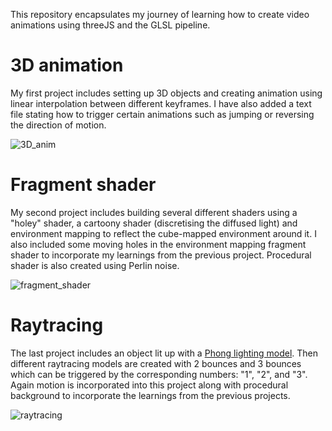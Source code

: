 This repository encapsulates my journey of learning how to create video animations using threeJS and the GLSL pipeline.

# 3D animation

My first project includes setting up 3D objects and creating animation using linear interpolation between different keyframes. I have also added a text file stating how to trigger certain animations such as jumping or reversing the direction of motion. 

![3D_anim](https://github.com/PUSH-YA/Computer_graphics_learning/assets/91928008/6d5bcf4d-8e67-4e38-ba9c-5449b7f9e2d9)


# Fragment shader

My second project includes building several different shaders using a "holey" shader, a cartoony shader (discretising the diffused light) and environment mapping to reflect the cube-mapped environment around it. I also included some moving holes in the environment mapping fragment shader to incorporate my learnings from the previous project. Procedural shader is also created using Perlin noise.

![fragment_shader](https://github.com/PUSH-YA/Computer_graphics_learning/assets/91928008/053de0f9-d35f-47cd-8e08-27b9f45be28e)



# Raytracing 

The last project includes an object lit up with a [Phong lighting model](https://en.wikipedia.org/wiki/Phong_reflection_model). Then different raytracing models are created with 2 bounces and 3 bounces which can be triggered by the corresponding numbers: "1", "2", and "3". Again motion is incorporated into this project along with procedural background to incorporate the learnings from the previous projects.

![raytracing](https://github.com/PUSH-YA/Computer_graphics_learning/assets/91928008/0e0800f0-8177-4cd2-8ff3-3322c3fc72c3)
